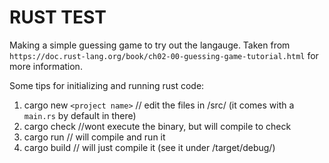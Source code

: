 # RUST TEST

Making a simple guessing game to try out the langauge. Taken from `https://doc.rust-lang.org/book/ch02-00-guessing-game-tutorial.html` for more information.

Some tips for initializing and running rust code:
1. cargo new `<project name>` // edit the files in /src/ (it comes with a `main.rs` by default in there)
2. cargo check //wont execute the binary, but will compile to check
3. cargo run // will compile and run it
4. cargo build // will just compile it (see it under /target/debug/)
